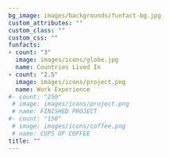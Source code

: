 ```yaml
---
bg_image: images/backgrounds/funfact-bg.jpg
custom_attributes: ""
custom_class: ""
custom_css: ""
funfacts:
- count: "3"
  image: images/icons/globe.jpg
  name: Countries Lived In
- count: "2.5"
  image: images/icons/project.png
  name: Work Experience
#- count: "250"
 # image: images/icons/project.png
 # name: FINISHED PROJECT
#- count: "150"
 # image: images/icons/coffee.png
 # name: CUPS OF COFFEE
title: ""
---
```

